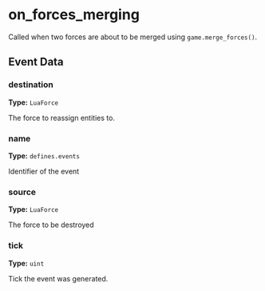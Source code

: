 # on_forces_merging

Called when two forces are about to be merged using `game.merge_forces()`.

## Event Data

### destination

**Type:** `LuaForce`

The force to reassign entities to.

### name

**Type:** `defines.events`

Identifier of the event

### source

**Type:** `LuaForce`

The force to be destroyed

### tick

**Type:** `uint`

Tick the event was generated.

